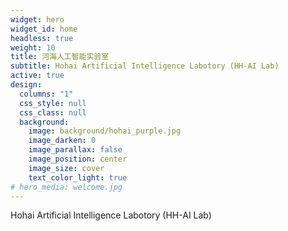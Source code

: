 ```yaml
---
widget: hero
widget_id: home
headless: true
weight: 10
title: 河海人工智能实验室
subtitle: Hohai Artificial Intelligence Labotory (HH-AI Lab)
active: true
design:
  columns: "1"
  css_style: null
  css_class: null
  background:
    image: background/hohai_purple.jpg
    image_darken: 0
    image_parallax: false
    image_position: center
    image_size: cover
    text_color_light: true
# hero_media: welcome.jpg
---
```

Hohai Artificial Intelligence Labotory (HH-AI Lab)

